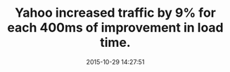 ---
layout: post
title:  "Yahoo increased traffic by 9% for each 400ms of improvement in load time."
date:   2015-10-29 14:27:51
img:
 image: "yahoo-logo.png"
 alt: "Yahoo! Logo"
storySource: "http://www.slideshare.net/stoyan/yslow-20-presentation"
categories:
tags: 
 - traffic
---
